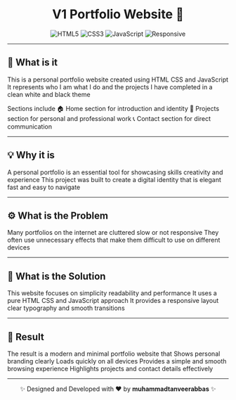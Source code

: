 <div align="center">

# V1 Portfolio Website 🌟

![HTML5](https://img.shields.io/badge/HTML5-E34F26?style=for-the-badge&logo=html5&logoColor=white)
![CSS3](https://img.shields.io/badge/CSS3-1572B6?style=for-the-badge&logo=css3&logoColor=white)
![JavaScript](https://img.shields.io/badge/JavaScript-F7DF1E?style=for-the-badge&logo=javascript&logoColor=black)
![Responsive](https://img.shields.io/badge/Responsive-Yes-4CAF50?style=for-the-badge&logo=responsive&logoColor=white)

</div>

---

## 🧠 What is it

This is a personal portfolio website created using HTML CSS and JavaScript
It represents who I am what I do and the projects I have completed in a clean white and black theme

Sections include
🏠 Home section for introduction and identity
💼 Projects section for personal and professional work
📞 Contact section for direct communication

---

## 💡 Why it is

A personal portfolio is an essential tool for showcasing skills creativity and experience
This project was built to create a digital identity that is elegant fast and easy to navigate

---

## ⚙️ What is the Problem

Many portfolios on the internet are cluttered slow or not responsive
They often use unnecessary effects that make them difficult to use on different devices

---

## 🧩 What is the Solution

This website focuses on simplicity readability and performance
It uses a pure HTML CSS and JavaScript approach
It provides a responsive layout clear typography and smooth transitions

---

## 🚀 Result

The result is a modern and minimal portfolio website that
Shows personal branding clearly
Loads quickly on all devices
Provides a simple and smooth browsing experience
Highlights projects and contact details effectively

---

<div align="center">

✨ Designed and Developed with ❤️ by **muhammadtanveerabbas** ✨

</div>

